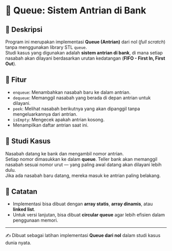 # 📌 Queue: Sistem Antrian di Bank

## 📖 Deskripsi
Program ini merupakan implementasi **Queue (Antrian)** dari nol (*full scratch*) tanpa menggunakan library STL `queue`.  
Studi kasus yang digunakan adalah **sistem antrian di bank**, di mana setiap nasabah akan dilayani berdasarkan urutan kedatangan (**FIFO - First In, First Out**).

## 🎯 Fitur
- `enqueue`: Menambahkan nasabah baru ke dalam antrian.  
- `dequeue`: Memanggil nasabah yang berada di depan antrian untuk dilayani.  
- `peek`: Melihat nasabah berikutnya yang akan dipanggil tanpa mengeluarkannya dari antrian.  
- `isEmpty`: Mengecek apakah antrian kosong.  
- Menampilkan daftar antrian saat ini.  

## 🏦 Studi Kasus
Nasabah datang ke bank dan mengambil nomor antrian.  
Setiap nomor dimasukkan ke dalam **queue**. Teller bank akan memanggil nasabah sesuai nomor urut — yang paling awal datang akan dilayani lebih dulu.  
Jika ada nasabah baru datang, mereka masuk ke antrian paling belakang.  

## 📌 Catatan
- Implementasi bisa dibuat dengan **array statis**, **array dinamis**, atau **linked list**.  
- Untuk versi lanjutan, bisa dibuat **circular queue** agar lebih efisien dalam penggunaan memori.  

---
✍️ Dibuat sebagai latihan implementasi **Queue dari nol** dalam studi kasus dunia nyata.
